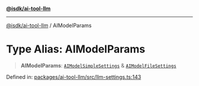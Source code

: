 [**@isdk/ai-tool-llm**](../README.md)

***

[@isdk/ai-tool-llm](../globals.md) / AIModelParams

# Type Alias: AIModelParams

> **AIModelParams**: [`AIModelSimpleSettings`](../interfaces/AIModelSimpleSettings.md) & [`AIModelFileSettings`](../interfaces/AIModelFileSettings.md)

Defined in: [packages/ai-tool-llm/src/llm-settings.ts:143](https://github.com/isdk/ai-tool-llm.js/blob/780a1d1c86b3c56efc274a930a7b482fc2c1a2a1/src/llm-settings.ts#L143)
